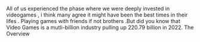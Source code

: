 All of us experienced the phase where we were deeply invested in videogames , i think many agree it might have been the best times in their lifes . Playing games with friends if not brothers .But did you know that Video Games is a mutli-billion industry pulling up 220.79 billion in 2022.
The Overview 
